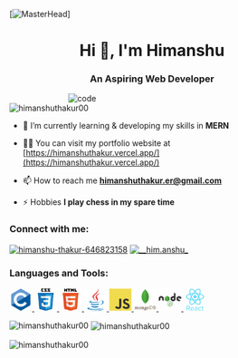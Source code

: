 [![MasterHead](https://www.aalpha.net/wp-content/uploads/2020/12/full-stack-development.gif)]
<h1 align="center">Hi 👋, I'm Himanshu</h1>
<h3 align="center">An Aspiring Web Developer</h3>

<img align="right" alt="code" width="400" src="https://i.pinimg.com/originals/54/e3/7d/54e37d8074ebcde1d96c77d7b2a7f310.gif">

<p align="left"> <img src="https://komarev.com/ghpvc/?username=himanshuthakur00&label=Profile%20views&color=0e75b6&style=flat" alt="himanshuthakur00" /> </p>

- 🌱 I’m currently learning & developing my skills in **MERN**

- 👨‍💻 You can visit my portfolio website at [https://himanshuthakur.vercel.app/](https://himanshuthakur.vercel.app/)

- 📫 How to reach me **himanshuthakur.er@gmail.com**

- ⚡ Hobbies **I play chess in my spare time**

<h3 align="left">Connect with me:</h3>
<p align="left">
<a href="https://linkedin.com/in/himanshu-thakur-646823158" target="blank"><img align="center" src="https://raw.githubusercontent.com/rahuldkjain/github-profile-readme-generator/master/src/images/icons/Social/linked-in-alt.svg" alt="himanshu-thakur-646823158" height="30" width="40" /></a>
<a href="https://instagram.com/__him.anshu_" target="blank"><img align="center" src="https://raw.githubusercontent.com/rahuldkjain/github-profile-readme-generator/master/src/images/icons/Social/instagram.svg" alt="__him.anshu_" height="30" width="40" /></a>
</p>

<h3 align="left">Languages and Tools:</h3>
<p align="left"> <a href="https://www.cprogramming.com/" target="_blank" rel="noreferrer"> <img src="https://raw.githubusercontent.com/devicons/devicon/master/icons/c/c-original.svg" alt="c" width="40" height="40"/> </a> <a href="https://www.w3schools.com/css/" target="_blank" rel="noreferrer"> <img src="https://raw.githubusercontent.com/devicons/devicon/master/icons/css3/css3-original-wordmark.svg" alt="css3" width="40" height="40"/> </a> <a href="https://www.w3.org/html/" target="_blank" rel="noreferrer"> <img src="https://raw.githubusercontent.com/devicons/devicon/master/icons/html5/html5-original-wordmark.svg" alt="html5" width="40" height="40"/> </a> <a href="https://www.java.com" target="_blank" rel="noreferrer"> <img src="https://raw.githubusercontent.com/devicons/devicon/master/icons/java/java-original.svg" alt="java" width="40" height="40"/> </a> <a href="https://developer.mozilla.org/en-US/docs/Web/JavaScript" target="_blank" rel="noreferrer"> <img src="https://raw.githubusercontent.com/devicons/devicon/master/icons/javascript/javascript-original.svg" alt="javascript" width="40" height="40"/> </a> <a href="https://www.mongodb.com/" target="_blank" rel="noreferrer"> <img src="https://raw.githubusercontent.com/devicons/devicon/master/icons/mongodb/mongodb-original-wordmark.svg" alt="mongodb" width="40" height="40"/> </a> <a href="https://nodejs.org" target="_blank" rel="noreferrer"> <img src="https://raw.githubusercontent.com/devicons/devicon/master/icons/nodejs/nodejs-original-wordmark.svg" alt="nodejs" width="40" height="40"/> </a> <a href="https://reactjs.org/" target="_blank" rel="noreferrer"> <img src="https://raw.githubusercontent.com/devicons/devicon/master/icons/react/react-original-wordmark.svg" alt="react" width="40" height="40"/> </a> </p>

<p><img align="left" src="https://github-readme-stats.vercel.app/api/top-langs?username=himanshuthakur00&show_icons=true&locale=en&layout=compact" alt="himanshuthakur00" /></p>

<p>&nbsp;<img align="center" src="https://github-readme-stats.vercel.app/api?username=himanshuthakur00&show_icons=true&locale=en" alt="himanshuthakur00" /></p>

<p><img align="center" src="https://github-readme-streak-stats.herokuapp.com/?user=himanshuthakur00&" alt="himanshuthakur00" /></p>
